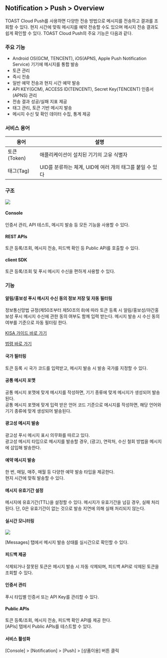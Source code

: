 ## Notification > Push > Overview

TOAST Cloud Push를 사용하면 다양한 전송 방법으로 메시지를 전송하고 결과를 조회할 수 있다.
현지 시간에 맞춰 메시지를 예약 전송할 수도 있으며 메시지 전송 결과도 쉽게 확인할 수 있다.
TOAST Cloud Push의 주요 기능은 다음과 같다.

### 주요 기능

- Android OS(GCM, TENCENT), iOS(APNS, Apple Push Notification Service) 기기에 메시지를 통합 발송
- 토큰 관리
- 즉시 전송
- 일반 예약 전송과 현지 시간 예약 발송
- API KEY(GCM), ACCESS ID(TENCENT), Secret Key(TENCENT) 인증서(APNS) 관리
- 전송 결과 성공/실패 지표 제공
- 태그 관리, 토큰 기반 메시지 발송
- 메시지 수신 및 확인 데이터 수집, 통계 제공

### 서비스 용어

|용어|	설명|
|---|---|
|토큰(Token)|	애플리케이션이 설치된 기기의 고유 식별자 |
|태그(Tag)| UID를 분류하는 체계, UID에 여러 개의 태그를 붙일 수 있다 |

### 구조

![](http://static.toastoven.net/prod_push/img_02.png)

#### Console

인증서 관리, API 테스트, 메시지 발송 등 모든 기능을 사용할 수 있다.

#### REST APIs

토큰 등록/조회, 메시지 전송, 피드백 확인 등 Public API를 호출할 수 있다.

#### client SDK
토큰 등록/조회 및 푸시 메시지 수신을 편하게 사용할 수 있다.

### 기능

#### 알림/홍보성 푸시 메시지 수신 동의 정보 저장 및 자동 필터링

정보통신망법 규정(제50조부터 제50조의 8)에 따라 토큰 등록 시 알림/홍보성/야간홍보성 푸시 메시지 수신에 관한 동의 여부도 함께 입력 받는다. 메시지 발송 시 수신 동의 여부를 기준으로 자동 필터링 한다.

[KISA 가이드 바로 가기](https://spam.kisa.or.kr/spam/sub62.do)

[법령 바로 가기](http://www.law.go.kr/lsEfInfoP.do?lsiSeq=123210#)

#### 국가 필터링

토큰 등록 시 국가 코드를 입력받고, 메시지 발송 시 발송 국가를 지정할 수 있다.

#### 공통 메시지 포맷

공통 메시지 포맷에 맞게 메시지를 작성하면, 기기 종류에 맞게 메시지가 생성되어 발송된다.  
공통 메시지 포맷에 맞게 입력 받은 언어 코드 기준으로 메시지를 작성하면, 해당 언어와 기기 종류에 맞게 생성되어 발송된다.

#### 광고성 메시지 발송

광고성 푸시 메시지 표시 의무화를 따르고 있다.  
광고성 메시지 타입으로 메시지를 발송할 경우, (광고), 연락처, 수신 철회 방법을 메시지에 삽입해 발송한다.  

#### 예약 메시지 발송

한 번, 매일, 매주, 매월 등 다양한 예약 발송 타입을 제공한다.  
현지 시간에 맞춰 발송할 수 있다.

#### 메시지 유효기간 설정

메시지에 유효기간(TTL)을 설정할 수 있다. 메시지가 유효기간을 넘길 경우, 실패 처리된다.
단, 0은 유효기간이 없는 것으로 발송 지연에 의해 실패 처리되지 않는다.

#### 실시간 모니터링

![](http://static.toastoven.net/prod_push/img_03.png)

[Messages] 탭에서 메시지 발송 상태를 실시간으로 확인할 수 있다.

#### 피드백 제공

삭제되거나 잘못된 토큰은 메시지 발송 시 자동 삭제되며, 피드백 API로 삭제된 토큰을 조회할 수 있다.

#### 인증서 관리

푸시 타입별 인증서 또는 API Key를 관리할 수 있다.

#### Public APIs

토큰 등록/조회, 메시지 전송, 피드백 확인 API를 제공 한다.  
[APIs] 탭에서 Public APIs를 테스트할 수 있다.

#### 서비스 활성화
[Console] > [Notification] > [Push] > [상품이용] 버튼 클릭
